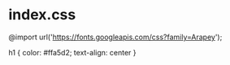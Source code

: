 # index.css

@import url('https://fonts.googleapis.com/css?family=Arapey');


h1 {
	color: #ffa5d2;
	text-align: center
}
